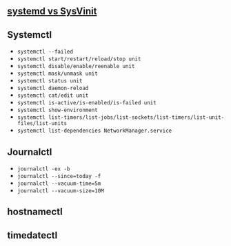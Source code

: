 ## [systemd vs SysVinit](https://www.tecmint.com/systemd-replaces-init-in-linux/)


## Systemctl
- `systemctl --failed`
- `systemctl start/restart/reload/stop unit`
- `systemctl disable/enable/reenable unit`
- `systemctl mask/unmask unit`
- `systemctl status unit`
- `systemctl daemon-reload`
- `systemctl cat/edit unit`
- `systemctl is-active/is-enabled/is-failed unit`
- `systemctl show-environment`
- `systemctl list-timers/list-jobs/list-sockets/list-timers/list-unit-files/list-units`
- `systemctl list-dependencies NetworkManager.service`


## Journalctl
- `journalctl -ex -b`
- `journalctl --since=today -f`
- `journalctl --vacuum-time=5m`
- `journalctl --vacuum-size=10M`

## hostnamectl

## timedatectl
